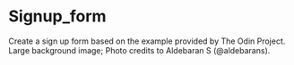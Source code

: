 # Signup_form
Create a sign up form based on the example provided by The Odin Project.
Large background image; Photo credits to Aldebaran S (@aldebarans).